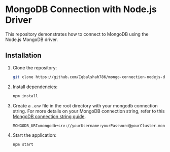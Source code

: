 # MongoDB Connection with Node.js Driver

This repository demonstrates how to connect to MongoDB using the Node.js MongoDB driver.

## Installation

1. Clone the repository:

   ```bash
   git clone https://github.com/Iqbalshah786/mongo-connection-nodejs-driver.git
   ```

2. Install dependencies:

   ```bash
   npm install
   ```

3. Create a `.env` file in the root directory with your mongodb connection string. For more details on your MongoDB connection string, refer to this [MongoDB connection string guide](https://www.mongodb.com/resources/products/fundamentals/mongodb-connection-string#:~:text=The%20MongoDB%20connection%20string%20for,port%20number%20you%20are%20using).

   ```plaintext
   MONGODB_URI=mongodb+srv://yourUsername:yourPassword@yourCluster.mongodb.net/yourDatabase
   ```

4. Start the application:

   ```bash
   npm start
   ```
